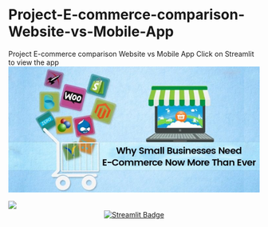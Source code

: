 # Project-E-commerce-comparison-Website-vs-Mobile-App
Project E-commerce comparison Website vs Mobile App
Click on Streamlit to view the app
![Project E-commerce](https://github.com/RahulSingh409/Project-E-commerce-comparison-Website-vs-Mobile-App/blob/33eee23f9f153c3e06b07ff88064da4c59083951/why-small-businesses-need-e-commerce-now-more-than-ever.jpg?raw=true "Project E-commerce")
<div id="header">
  <img src="https://media.giphy.com/media/iIGT8Y1rOYhBpdHh1C/giphy.gif" width="100"/>
</div>
<div id="badges" align="center">
  <a href="https://share.streamlit.io/rahulsingh409/project-e-commerce-comparison-website-vs-mobile-app/main/app2.py">
    <img src="https://img.shields.io/badge/Streamlit-red?style=for-the-badge&logo=streamlit&logoColor=red" alt="Streamlit Badge"/>
  </a>
</div>  


